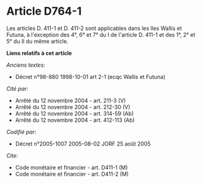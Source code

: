 # Article D764-1

Les articles D. 411-1 et D. 411-2 sont applicables dans les îles Wallis et Futuna, à l'exception des 4°, 6° et 7° du I de
l'article D. 411-1 et des 1°, 2° et 5° du II du même article.

**Liens relatifs à cet article**

_Anciens textes_:

  - Décret n°98-880 1998-10-01 art 2-1 (ecqc Wallis et Futuna)

_Cité par_:

  - Arrêté du 12 novembre 2004 - art. 211-3 (V)
  - Arrêté du 12 novembre 2004 - art. 212-30 (V)
  - Arrêté du 12 novembre 2004 - art. 314-59 (Ab)
  - Arrêté du 12 novembre 2004 - art. 412-113 (Ab)

_Codifié par_:

  - Décret n°2005-1007 2005-08-02 JORF 25 août 2005

_Cite_:

  - Code monétaire et financier - art. D411-1 (M)
  - Code monétaire et financier - art. D411-2 (M)
